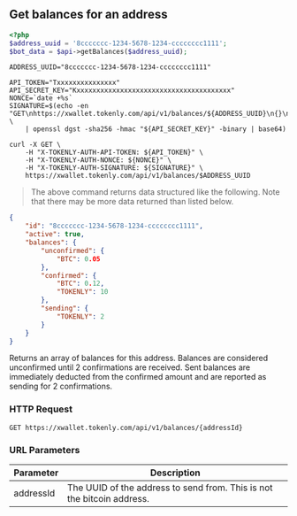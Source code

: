 ## Get balances for an address

```php
<?php
$address_uuid = '8ccccccc-1234-5678-1234-cccccccc1111';
$bot_data = $api->getBalances($address_uuid);
```

```shell
ADDRESS_UUID="8ccccccc-1234-5678-1234-cccccccc1111"

API_TOKEN="Txxxxxxxxxxxxxxx"
API_SECRET_KEY="Kxxxxxxxxxxxxxxxxxxxxxxxxxxxxxxxxxxxxxxx"
NONCE=`date +%s`
SIGNATURE=$(echo -en "GET\nhttps://xwallet.tokenly.com/api/v1/balances/${ADDRESS_UUID}\n{}\n${API_TOKEN}\n${NONCE}" \
    | openssl dgst -sha256 -hmac "${API_SECRET_KEY}" -binary | base64)

curl -X GET \
    -H "X-TOKENLY-AUTH-API-TOKEN: ${API_TOKEN}" \
    -H "X-TOKENLY-AUTH-NONCE: ${NONCE}" \
    -H "X-TOKENLY-AUTH-SIGNATURE: ${SIGNATURE}" \
    https://xwallet.tokenly.com/api/v1/balances/$ADDRESS_UUID
```

> The above command returns data structured like the following.  Note that there may be more data returned than listed below.

```json
{
    "id": "8ccccccc-1234-5678-1234-cccccccc1111",
    "active": true,
    "balances": {
        "unconfirmed": {
            "BTC": 0.05
        },
        "confirmed": {
            "BTC": 0.12,
            "TOKENLY": 10
        },
        "sending": {
            "TOKENLY": 2
        }
    }
}
```




Returns an array of balances for this address.  Balances are considered unconfirmed until 2 confirmations are received.  Sent balances are immediately deducted from the confirmed amount and are reported as sending for 2 confirmations.

### HTTP Request

`GET https://xwallet.tokenly.com/api/v1/balances/{addressId}`


### URL Parameters

Parameter       | Description
---------       | -----------
addressId       | The UUID of the address to send from.  This is not the bitcoin address.


